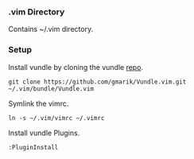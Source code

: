 ### .vim Directory

Contains ~/.vim directory.

### Setup

Install vundle by cloning the vundle [repo](https://github.com/gmarik/Vundle.vim).

    git clone https://github.com/gmarik/Vundle.vim.git ~/.vim/bundle/Vundle.vim

Symlink the vimrc.

    ln -s ~/.vim/vimrc ~/.vimrc

Install vundle Plugins.

    :PluginInstall

